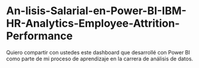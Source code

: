 # An-lisis-Salarial-en-Power-BI-IBM-HR-Analytics-Employee-Attrition-Performance
Quiero compartir con ustedes este dashboard que desarrollé con Power BI como parte de mi proceso de aprendizaje en la carrera de análisis de datos.
